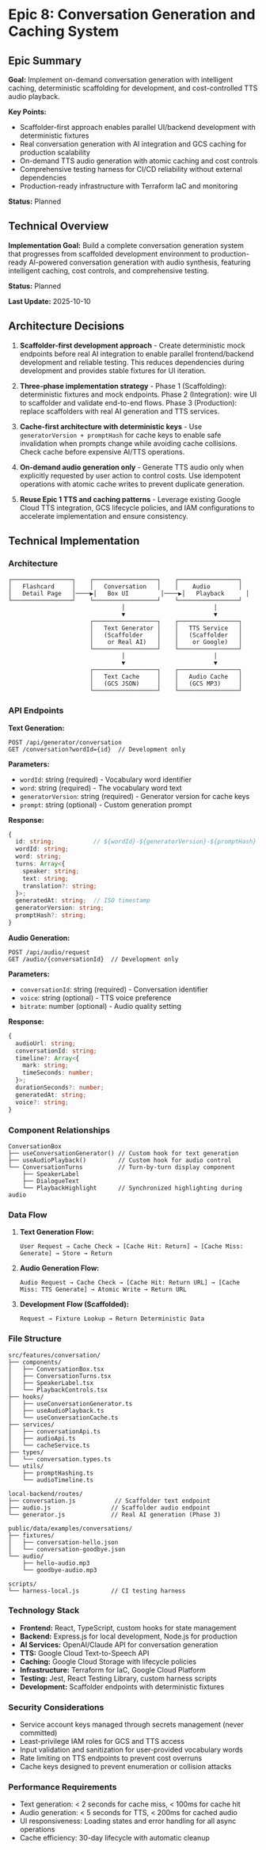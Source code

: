 # Epic 8: Conversation Generation and Caching System

## Epic Summary

**Goal:** Implement on-demand conversation generation with intelligent caching, deterministic scaffolding for development, and cost-controlled TTS audio playback.

**Key Points:**

- Scaffolder-first approach enables parallel UI/backend development with deterministic fixtures
- Real conversation generation with AI integration and GCS caching for production scalability
- On-demand TTS audio generation with atomic caching and cost controls
- Comprehensive testing harness for CI/CD reliability without external dependencies
- Production-ready infrastructure with Terraform IaC and monitoring

**Status:** Planned

## Technical Overview

**Implementation Goal:** Build a complete conversation generation system that progresses from scaffolded development environment to production-ready AI-powered conversation generation with audio synthesis, featuring intelligent caching, cost controls, and comprehensive testing.

**Status:** Planned

**Last Update:** 2025-10-10

## Architecture Decisions

1. **Scaffolder-first development approach** - Create deterministic mock endpoints before real AI integration to enable parallel frontend/backend development and reliable testing. This reduces dependencies during development and provides stable fixtures for UI iteration.

2. **Three-phase implementation strategy** - Phase 1 (Scaffolding): deterministic fixtures and mock endpoints. Phase 2 (Integration): wire UI to scaffolder and validate end-to-end flows. Phase 3 (Production): replace scaffolders with real AI generation and TTS services.

3. **Cache-first architecture with deterministic keys** - Use `generatorVersion + promptHash` for cache keys to enable safe invalidation when prompts change while avoiding cache collisions. Check cache before expensive AI/TTS operations.

4. **On-demand audio generation only** - Generate TTS audio only when explicitly requested by user action to control costs. Use idempotent operations with atomic cache writes to prevent duplicate generation.

5. **Reuse Epic 1 TTS and caching patterns** - Leverage existing Google Cloud TTS integration, GCS lifecycle policies, and IAM configurations to accelerate implementation and ensure consistency.

## Technical Implementation

### Architecture

```
┌─────────────────┐    ┌──────────────────┐    ┌─────────────────┐
│   Flashcard     │    │   Conversation   │    │    Audio        │
│   Detail Page   │────▶│   Box UI         │────▶│   Playback      │
└─────────────────┘    └──────────────────┘    └─────────────────┘
                                │                         │
                                ▼                         ▼
                       ┌──────────────────┐    ┌─────────────────┐
                       │   Text Generator │    │   TTS Service   │
                       │   (Scaffolder    │    │   (Scaffolder   │
                       │    or Real AI)   │    │    or Google)   │
                       └──────────────────┘    └─────────────────┘
                                │                         │
                                ▼                         ▼
                       ┌──────────────────┐    ┌─────────────────┐
                       │   Text Cache     │    │   Audio Cache   │
                       │   (GCS JSON)     │    │   (GCS MP3)     │
                       └──────────────────┘    └─────────────────┘
```

### API Endpoints

**Text Generation:**

```
POST /api/generator/conversation
GET /conversation?wordId={id}  // Development only
```

**Parameters:**

- `wordId`: string (required) - Vocabulary word identifier
- `word`: string (required) - The vocabulary word text
- `generatorVersion`: string (required) - Generator version for cache keys
- `prompt`: string (optional) - Custom generation prompt

**Response:**

```typescript
{
  id: string;           // ${wordId}-${generatorVersion}-${promptHash}
  wordId: string;
  word: string;
  turns: Array<{
    speaker: string;
    text: string;
    translation?: string;
  }>;
  generatedAt: string;  // ISO timestamp
  generatorVersion: string;
  promptHash?: string;
}
```

**Audio Generation:**

```
POST /api/audio/request
GET /audio/{conversationId}  // Development only
```

**Parameters:**

- `conversationId`: string (required) - Conversation identifier
- `voice`: string (optional) - TTS voice preference
- `bitrate`: number (optional) - Audio quality setting

**Response:**

```typescript
{
  audioUrl: string;
  conversationId: string;
  timeline?: Array<{
    mark: string;
    timeSeconds: number;
  }>;
  durationSeconds?: number;
  generatedAt: string;
  voice?: string;
}
```

### Component Relationships

```
ConversationBox
├── useConversationGenerator() // Custom hook for text generation
├── useAudioPlayback()         // Custom hook for audio control
└── ConversationTurns          // Turn-by-turn display component
    ├── SpeakerLabel
    ├── DialogueText
    └── PlaybackHighlight      // Synchronized highlighting during audio
```

### Data Flow

1. **Text Generation Flow:**

   ```
   User Request → Cache Check → [Cache Hit: Return] → [Cache Miss: Generate] → Store → Return
   ```

2. **Audio Generation Flow:**

   ```
   Audio Request → Cache Check → [Cache Hit: Return URL] → [Cache Miss: TTS Generate] → Atomic Write → Return URL
   ```

3. **Development Flow (Scaffolded):**
   ```
   Request → Fixture Lookup → Return Deterministic Data
   ```

### File Structure

```
src/features/conversation/
├── components/
│   ├── ConversationBox.tsx
│   ├── ConversationTurns.tsx
│   ├── SpeakerLabel.tsx
│   └── PlaybackControls.tsx
├── hooks/
│   ├── useConversationGenerator.ts
│   ├── useAudioPlayback.ts
│   └── useConversationCache.ts
├── services/
│   ├── conversationApi.ts
│   ├── audioApi.ts
│   └── cacheService.ts
├── types/
│   └── conversation.types.ts
└── utils/
    ├── promptHashing.ts
    └── audioTimeline.ts

local-backend/routes/
├── conversation.js           // Scaffolder text endpoint
├── audio.js                 // Scaffolder audio endpoint
└── generator.js             // Real AI generation (Phase 3)

public/data/examples/conversations/
├── fixtures/
│   ├── conversation-hello.json
│   └── conversation-goodbye.json
└── audio/
    ├── hello-audio.mp3
    └── goodbye-audio.mp3

scripts/
└── harness-local.js         // CI testing harness
```

### Technology Stack

- **Frontend:** React, TypeScript, custom hooks for state management
- **Backend:** Express.js for local development, Node.js for production
- **AI Services:** OpenAI/Claude API for conversation generation
- **TTS:** Google Cloud Text-to-Speech API
- **Caching:** Google Cloud Storage with lifecycle policies
- **Infrastructure:** Terraform for IaC, Google Cloud Platform
- **Testing:** Jest, React Testing Library, custom harness scripts
- **Development:** Scaffolder endpoints with deterministic fixtures

### Security Considerations

- Service account keys managed through secrets management (never committed)
- Least-privilege IAM roles for GCS and TTS access
- Input validation and sanitization for user-provided vocabulary words
- Rate limiting on TTS endpoints to prevent cost overruns
- Cache keys designed to prevent enumeration or collision attacks

### Performance Requirements

- Text generation: < 2 seconds for cache miss, < 100ms for cache hit
- Audio generation: < 5 seconds for TTS, < 200ms for cached audio
- UI responsiveness: Loading states and error handling for all async operations
- Cache efficiency: 30-day lifecycle with automatic cleanup
